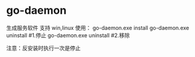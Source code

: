 # go-daemon
生成服务软件
支持 win,linux
使用：
go-daemon.exe  install
go-daemon.exe  uninstall  #1.停止
go-daemon.exe  uninstall  #2.移除

注意：反安装时执行一次是停止

